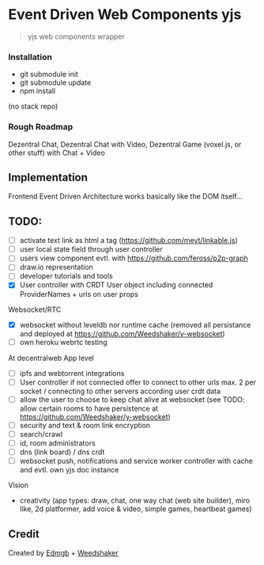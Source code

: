 # Event Driven Web Components yjs

> yjs web components wrapper


### Installation

- git submodule init
- git submodule update
- npm install

(no stack repo)

### Rough Roadmap

Dezentral Chat, Dezentral Chat with Video, Dezentral Game (voxel.js, or other stuff) with Chat + Video

## Implementation

Frontend Event Driven Architecture works basically like the DOM itself...

## TODO:

- [ ] activate text link as html a tag (https://github.com/meyt/linkable.js)
- [ ] user local state field through user controller
- [ ] users view component evtl. with https://github.com/feross/p2p-graph
- [ ] draw.io representation
- [ ] developer tutorials and tools
- [x] User controller with CRDT User object including connected ProviderNames + urls on user props

Websocket/RTC
- [x] websocket without leveldb nor runtime cache (removed all persistance and deployed at https://github.com/Weedshaker/y-websocket)
- [ ] own heroku webrtc testing

At decentralweb App level
- [ ] ipfs and webtorrent integrations
- [ ] User controller if not connected offer to connect to other urls max. 2 per socket / connecting to other servers according user crdt data
- [ ] allow the user to choose to keep chat alive at websocket (see TODO: allow certain rooms to have persistence at https://github.com/Weedshaker/y-websocket)
- [ ] security and text & room link encryption 
- [ ] search/crawl
- [ ] id, room administrators
- [ ] dns (link board) / dns crdt
- [ ] websocket push, notifications and service worker controller with cache and evtl. own yjs doc instance

Vision
- creativity (app types: draw, chat, one way chat (web site builder), miro like, 2d platformer, add voice & video, simple games, heartbeat games)



## Credit

Created by [Edmgb](https://github.com/Edmgb) + [Weedshaker](https://github.com/Weedshaker)
